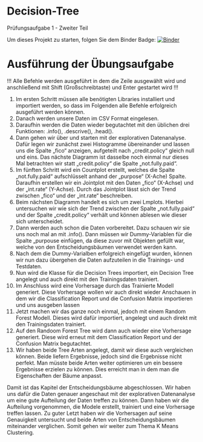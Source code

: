 # Decision-Tree
Prüfungsaufgabe 1 - Zweiter Teil

Um dieses Projekt zu starten, folgen Sie dem Binder Badge:      [![Binder](https://mybinder.org/badge_logo.svg)](https://mybinder.org/v2/gh/FelixWuensch/Decision-Tree/main)

# Ausführung der Übungsaufgabe

!!! Alle Befehle werden ausgeführt in dem die Zeile ausgewählt wird und anschließend mit Shift (Großschreibtaste) und Enter gestartet wird !!!

1. Im ersten Schritt müssen alle benötigten Libraries installiert und importiert werden, so dass im Folgenden alle Befehle erfolgreich ausgeführt werden können.
2. Danach werden unsere Daten im CSV Format eingelesen.
3. Daraufhin werden die Daten wieder begutachtet mit den üblichen drei Funktionen: .info(), .descrive(), .head().
4. Dann gehen wir über und starten mit der explorativen Datenanalyse. Dafür legen wir zunächst zwei Histogramme übereinander und lassen uns die Spalte „fico“ anzeigen, aufgeteilt nach „credit.policy“ gleich null und eins. Das nächste Diagramm ist dasselbe noch einmal nur dieses Mal betrachten wir statt „credit.policy“ die Spalte „not.fully.paid“.
5. Im fünften Schritt wird ein Countplot erstellt, welches die Spalte „not.fully.paid“ aufschlüsselt anhand der „purpose“ (X-Ache) Spalte. Daraufhin erstellen wir ein Jointplot mit den Daten „fico“ (X-Achse) und der „int.rate“ (Y-Achse). Durch das Jointplot lässt sich der Trend zwischen „fico“ und der „int.rate“ beschreiben.
6. Beim nächsten Diagramm handelt es sich um zwei Lmplots. Hierbei untersuchen wir wie sich der Trend zwischen der Spalte „not.fully.paid“ und der Spalte „credit.policy“ verhält und können ablesen wie dieser sich unterscheidet. 
7. Dann werden auch schon die Daten vorbereitet. Dazu schauen wir sie uns noch mal an mit .info(). Dann müssen wir Dummy-Variablen für die Spalte „purpouse einfügen, da diese zuvor mit Objekten gefüllt war, welche von den Entscheidungsbäumen verwendet werden kann.
8. Nach dem die Dummy-Varialben erfolgreich eingefügt wurden, können wir nun dazu übergehen die Daten aufzuteilen in die Trainings- und Testdaten.
9. Nun wird die Klasse für die Decision Trees importiert, ein Decision Tree angelegt und auch direkt mit den Trainingsdaten trainiert.
10. Im Anschluss wird eine Vorhersage durch das Trainierte Modell generiert. Diese Vorhersage wollen wir auch direkt wieder Anschauen in dem wir die Classification Report und die Confusion Matrix importieren und uns ausgeben lassen 
11. Jetzt machen wir das ganze noch einmal, jedoch mit einem Random Forest Modell. Dieses wird dafür importiert, angelegt und auch direkt mit den Trainingsdaten trainiert.
12. Auf den Randoom Forest Tree wird dann auch wieder eine Vorhersage generiert. Diese wird erneut mit dem Classification Report und der Confusion Matrix begutachtet.
13. Wir haben beide Tree Arten angelegt, damit wir diese auch vergleichen können. Beide liefern Ergebnisse, jedoch sind die Ergebnisse nicht perfekt. Man müsste beide Arten weiter optimieren um ein bessere Ergebnisse erzielen zu können. Dies erreicht man in dem man die Eigenschaften der Bäume anpasst. 


Damit ist das Kapitel der Entscheidungsbäume abgeschlossen. Wir haben uns dafür die Daten genauer angeschaut mit der explorativen Datenanalyse um eine gute Aufteilung der Daten treffen zu können. Dann haben wir die Aufteilung vorgenommen, die Modele erstellt, trainiert und eine Vorhersage treffen lassen. Zu guter Letzt haben wir die Vorhersagen auf seine Genauigkeit untersucht und beide Arten von Entscheidungsbäumen miteinander verglichen. Somit gehen wir weiter zum Thema K Means Clustering.

